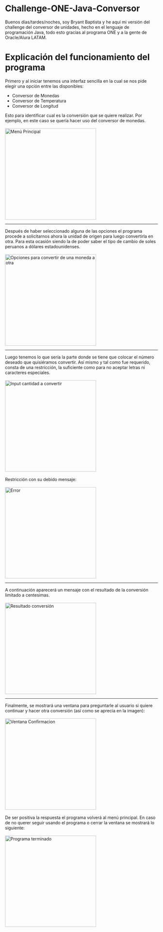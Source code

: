 # Challenge-ONE-Java-Conversor
Buenos días/tardes/noches, soy Bryant Baptista y he aquí mi versión del challenge del conversor de unidades, hecho en el lenguaje de programación Java, todo esto gracias al programa ONE y a la gente de Oracle/Alura LATAM.
# Explicación del funcionamiento del programa
Primero y al iniciar tenemos una interfaz sencilla en la cual se nos pide elegir una opción entre las disponibles:

<ul>
  <li>Conversor de Monedas</li>
  <li>Conversor de Temperatura</li>
  <li>Conversor de Longitud</li>
</ul>

Esto para identificar cual es la conversión que se quiere realizar. Por ejemplo, en este caso se quería hacer uso del conversor de monedas.
<br></br>
<img width="300" alt="Menú Principal" src="https://user-images.githubusercontent.com/119342788/226072920-4c425a27-9c6f-4091-b7a1-20a9f6c6c06a.png">
<hr>

Después de haber seleccionado alguna de las opciones el programa procede a solicitarnos ahora la unidad de origen para luego convertirla en otra. Para esta ocasión siendo la de poder saber el tipo de cambio de soles peruanos a dólares estadounidenses.
<br></br>
<img width="300" alt="Opciones para convertir de una moneda a otra" src="https://user-images.githubusercontent.com/119342788/226074040-3f2a6fc5-51cd-4cce-8d6c-e1c9700a68ef.png">
<hr>

Luego tenemos lo que sería la parte donde se tiene que colocar el número deseado que quisiéramos convertir. Así mismo y tal como fue requerido, consta de una restricción, la suficiente como para no aceptar letras ni caracteres especiales. 
<br></br>
<img width="300" alt="Input cantidad a convertir" src="https://user-images.githubusercontent.com/119342788/226074721-edb2f656-a73e-4f09-8282-63b08d803c35.png">
<br></br>
Restricción con su debido mensaje:
<br></br>
<img width="300" alt="Error" src="https://user-images.githubusercontent.com/119342788/226076385-d449478a-a3b2-4e6c-9868-f0bcd4f09036.png">
<hr>

A continuación aparecerá un mensaje con el resultado de la conversión limitado a centesimas.
<br></br>
<img width="300" alt="Resultado conversión" src="https://user-images.githubusercontent.com/119342788/226075016-aa727d7b-bb96-4593-b2c3-68c54a59011f.png">
<hr>

Finalmente, se mostrará una ventana para preguntarle al usuario si quiere continuar y hacer otra conversión (así como se aprecia en la imagen):
<br></br>
<img width="300" alt="Ventana Confirmacion" src="https://user-images.githubusercontent.com/119342788/226075345-4793e467-ad2d-4254-b0ca-d8403fe4a19f.png">
<br></br>
De ser positiva la respuesta el programa volverá al menú principal. En caso de no querer seguir usando el programa o cerrar la ventana se mostrará lo siguiente:
<br></br>
<img width="300" alt="Programa terminado" src="https://user-images.githubusercontent.com/119342788/226075557-8627879b-32d3-44ca-99ef-8e38e0817e85.png">
